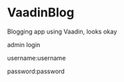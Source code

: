 # VaadinBlog
Blogging app using Vaadin, looks okay 

admin login

username:username

password:password
